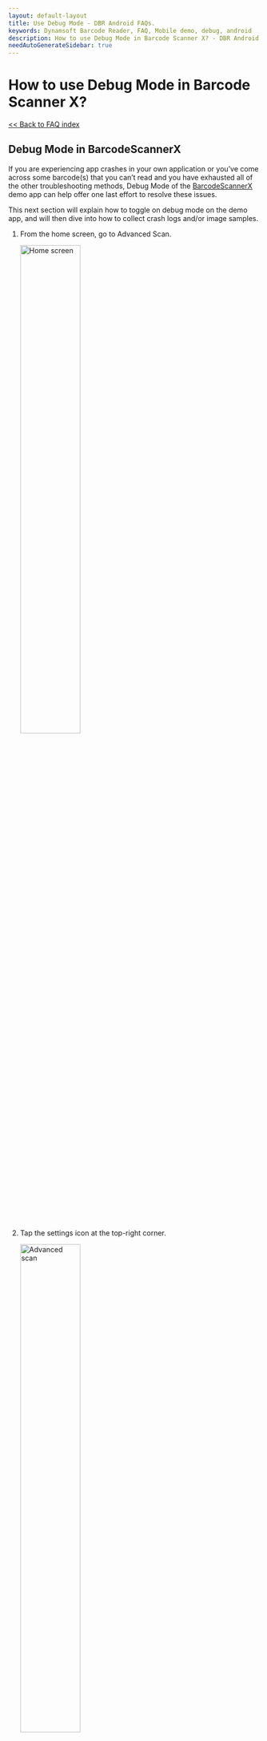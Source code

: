 ```yaml
---
layout: default-layout
title: Use Debug Mode - DBR Android FAQs.
keywords: Dynamsoft Barcode Reader, FAQ, Mobile demo, debug, android
description: How to use Debug Mode in Barcode Scanner X? - DBR Android FAQs.
needAutoGenerateSidebar: true
---
```


# How to use Debug Mode in Barcode Scanner X?

[<< Back to FAQ index](index.md)


## Debug Mode in BarcodeScannerX

If you are experiencing app crashes in your own application or you’ve come across some barcode(s) that you can’t read and you have exhausted all of the other troubleshooting methods, Debug Mode of the [BarcodeScannerX](https://www.dynamsoft.com/barcode-reader/sdk-mobile/#appDemo) demo app can help offer one last effort to resolve these issues.

This next section will explain how to toggle on debug mode on the demo app, and will then dive into how to collect crash logs and/or image samples.

1. From the home screen, go to Advanced Scan.

    <img src="../../assets/home_screen.jpg" alt="Home screen"  width="50%" height="50%">

2. Tap the settings icon at the top-right corner.

    <img src="../../assets/advanced_scan.jpg" alt="Advanced scan"  width="50%" height="50%">

3. Tap Debug Mode to see the drop-down list.

    <img src="../../assets/debug_mode.jpg" alt="Debug mode"  width="50%" height="50%">

## Debug Mode - Crash Logger

If you are encountering an app crash caused by Dynamsoft Barcode Reader or Dynamsoft Camera Enhancer SDK, you need to use the Crash Logger.

1. Toggle on Crash Logger

    <img src="../../assets/crash_toggle_on.jpg" alt="Crash toggle on"  width="50%" height="50%">

2. After Crash Logger is toggled on, please go ahead and scan codes until you reproduce the crash issue.

3. After the app crashes, re-open BarcodeScannerX app and go to Advanced Scan -> settings. Tap the "Share" button to share the log files with the [Dynamsoft support team](https://www.dynamsoft.com/contact/?ver=latest).

    <img src="../../assets/crash_share.jpg" alt="Crash share"  width="50%" height="50%">

## Debug Mode - Image Cropper

If you are having trouble reading barcodes, you should use the Image Cropper to capture some sample image(s) or frame(s) and send them to the Dynamsoft Support Team:

1. Toggle on Image Cropper

    <img src="../../assets/image_cropper_toggle.jpg" alt="Image crop toggle on"  width="50%" height="50%">

2. After Image Cropper is toggled on, an image crop icon will show up at the bottom left of Advanced Scan

    <img src="../../assets/crop.jpg" alt="crop"  width="50%" height="50%">

3. Tap the image crop icon to crop and share the original frames with the [Dynamsoft support team](https://www.dynamsoft.com/contact/?ver=latest). Our support team will investigate the video frames and get back to you with a solution as soon as possible.
